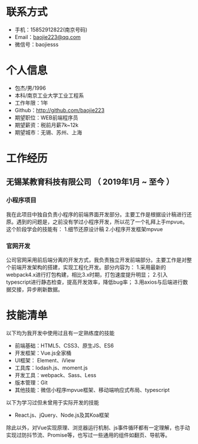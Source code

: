 
# 联系方式


- 手机：15852912822(南京号码)
- Email：baojie223@qq.com 
- 微信号：baojiesss
# 个人信息

 - 包杰/男/1996
 - 本科/南京工业大学工业工程系 
 - 工作年限：1年
 - Github：http://github.com/baojie223
 - 期望职位：WEB前端程序员
 - 期望薪资：税前月薪7k~12k
 - 期望城市：无锡、苏州、上海


# 工作经历

## 无锡某教育科技有限公司 （ 2019年1月 ~ 至今 ）

### 小程序项目 
我在此项目中独自负责小程序的前端界面开发部分。主要工作是根据设计稿进行还原。遇到的问题是，之前没有学过小程序开发，所以花了一个礼拜上手mpvue。这个阶段学会的技能有：
    1.细节还原设计稿
    2.小程序开发框架mpvue

### 官网开发
公司官网采用前后端分离的开发方式，我负责独立开发前端部分。主要工作是对整个前端开发架构的搭建，实现工程化开发。部分内容为：
    1.采用最新的webpack4.x进行打包构建，相比3.x时期，打包速度提升明显；
    2.引入typescript进行静态检查，提高开发效率，降低bug率；
    3.用axios与后端进行数据交接，异步刷新数据。

      
      
      
      
      
# 技能清单

以下均为我开发中使用过且有一定熟练度的技能
- 前端基础：HTML5、CSS3、原生JS、ES6
- 开发框架：Vue.js全家桶
- UI框架： Element、iView
- 工具库：lodash.js、moment.js
- 开发工具：webpack、Sass、Less
- 版本管理：Git
- 其他技能：微信小程序mpvue框架、移动端响应式布局、typescript

以下为学习过但未曾用于实际开发的技能
- React.js、jQuery、Node.js及其Koa框架

除此以外，对Vue实现原理、浏览器运行机制、js事件循环都有一定理解，也手动实现过防抖节流、Promise等，也写过一些通用的组件如翻页、导航等。
